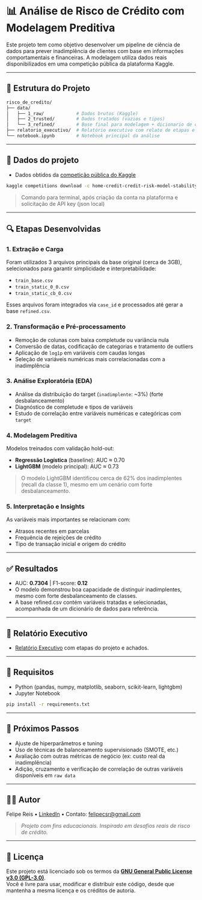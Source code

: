 # 📊 Análise de Risco de Crédito com Modelagem Preditiva

Este projeto tem como objetivo desenvolver um pipeline de ciência de dados para prever inadimplência de clientes com base em informações comportamentais e financeiras. A modelagem utiliza dados reais disponibilizados em uma competição pública da plataforma Kaggle.

---

## 📁 Estrutura do Projeto

```bash
risco_de_credito/
├── data/
│   ├── 1_raw/            # Dados brutos (Kaggle)
│   ├── 2_trusted/        # Dados tratados (vazios e tipos)
│   └── 3_refined/        # Base final para modelagem + dicionario de dados
├── relatorio_executivo/  # Relatório executivo com relato de etapas e achados
└── notebook.ipynb        # Notebook principal da análise
```

---

##  🔗 Dados do projeto

- Dados obtidos da [competição pública do Kaggle](https://www.kaggle.com/competitions/home-credit-credit-risk-model-stability)


```bash
kaggle competitions download -c home-credit-credit-risk-model-stability
```

> Comando para terminal, após criação da conta na plataforma e solicitação de API key (json local)

---

## 🔍 Etapas Desenvolvidas

### 1. Extração e Carga
Foram utilizados 3 arquivos principais da base original (cerca de 3GB), selecionados para garantir simplicidade e interpretabilidade:

- `train_base.csv`
- `train_static_0_0.csv`
- `train_static_cb_0.csv`

Esses arquivos foram integrados via `case_id` e processados até gerar a base `refined.csv`.

### 2. Transformação e Pré-processamento
- Remoção de colunas com baixa completude ou variância nula
- Conversão de datas, codificação de categorias e tratamento de outliers
- Aplicação de `log1p` em variáveis com caudas longas
- Seleção de variáveis numéricas mais correlacionadas com a inadimplência

### 3. Análise Exploratória (EDA)
- Análise da distribuição do target (`inadimplente`: ~3%) (forte desbalanceamento)
- Diagnóstico de completude e tipos de variáveis
- Estudo de correlação entre variáveis numéricas e categóricas com `target`


### 4. Modelagem Preditiva
Modelos treinados com validação hold-out:
- **Regressão Logística** (baseline): AUC ≈ 0.70
- **LightGBM** (modelo principal): AUC ≈ 0.73
> O modelo LightGBM identificou cerca de 62% dos inadimplentes (recall da classe 1), mesmo em um cenário com forte desbalanceamento.

### 5. Interpretação e Insights
As variáveis mais importantes se relacionam com:
- Atrasos recentes em parcelas
- Frequência de rejeições de crédito
- Tipo de transação inicial e origem do crédito

---

## ✅ Resultados

- AUC: **0.7304** | F1-score: **0.12**
- O modelo demonstrou boa capacidade de distinguir inadimplentes, mesmo com forte desbalanceamento de classes.
- A base refined.csv contém variáveis tratadas e selecionadas, acompanhada de um dicionário de dados para referência.

---

## 🧠 Relatório Executivo

- [Relatório Executivo](/relatorio_executivo/relatorio_executivo.pdf) com etapas do projeto e achados.

---

## 📌 Requisitos

- Python (pandas, numpy, matplotlib, seaborn, scikit-learn, lightgbm)
- Jupyter Notebook

```bash
pip install -r requirements.txt
```

---

## 🤖 Próximos Passos

- Ajuste de hiperparâmetros e tuning
- Uso de técnicas de balanceamento supervisionado (SMOTE, etc.)
- Avaliação com outras métricas de negócio (ex: custo real da inadimplência)
- Adição, cruzamento e verificação de correlação de outras variáveis disponíveis em `raw data` 

---

## 👨‍💻 Autor

Felipe Reis • [LinkedIn](https://www.linkedin.com/in/felipecsr) • Contato: felipecsr@gmail.com

> *Projeto com fins educacionais. Inspirado em desafios reais de risco de crédito.*

---

## 📄 Licença

Este projeto está licenciado sob os termos da **[GNU General Public License v3.0 (GPL-3.0)](https://www.gnu.org/licenses/gpl-3.0.html)**.  
Você é livre para usar, modificar e distribuir este código, desde que mantenha a mesma licença e os créditos de autoria.
